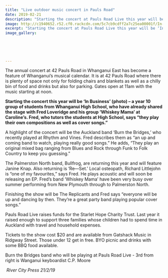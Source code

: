 ```yaml
---
title: "Live outdoor music concert in Pauls Road"
date: 2019-02-21
description: "Starting the concert at Pauls Road Live this year will be ‘In Business’, a year 10 group of students from Whanganui High School..."
image: http://c1940652.r52.cf0.rackcdn.com/5c7cb9cdff2a7c25ea00001f/In-Business.250.jpg
excerpt: "Starting the concert at Pauls Road Live this year will be ‘In Business’, a year 10 group of students from Whanganui High School."
image_gallery:
    
    
    
    
    
---
```


<p>The annual concert at 42 Pauls Road in Whanganui East has become a feature of Whanganui&rsquo;s musical calendar. It is at 42 Pauls Road where there is plenty of space not only for folding chairs and blankets as well as a chilly bin of food and drinks but also for parking. Gates open at 11am with the music starting at noon.&nbsp;</p>
<p><strong>Starting the concert this year will be &lsquo;In Business&rsquo; (photo) &ndash; a year 10 group of students from Whanganui High School, who have alrea</strong><span class="text_exposed_show"><strong>dy shared the stage with Fred Loveridge and his group &lsquo;Whiskey Mama&rsquo; at Caroline&rsquo;s. Fred, who tutors the students at High School, says &ldquo;they play their own compositions as well as cover songs.&rdquo;</strong><br /></span></p>
<p><span class="text_exposed_show">A highlight of the concert will be the Auckland band &lsquo;Burn the Bridges,&rsquo; who recently played at Rhythm and Vines. Fred describes them as &ldquo;an up and coming band to watch, playing really good songs.&rdquo; He adds, &ldquo;They play an original mixed bag ranging from Blues and Rock through Funk to Folk Country to keep you guessing.&rdquo;<br /></span></p>
<p><span class="text_exposed_show">The Palmerston North band, Bullfrog, are returning this year and will feature Janine Knap. Also returning is &lsquo;Re&mdash;Set.&rsquo; Local osteopath, Richard Littlejohn is &ldquo;one of my favourites,&rdquo; says Fred. He plays acoustic and will soon be releasing an EP. Fred&rsquo;s band &lsquo;Whiskey Mama&rsquo; have been very busy over summer performing from New Plymouth through to Palmerston North.<br /></span></p>
<p><span class="text_exposed_show">Finishing the show will be The Replicants and Fred says &ldquo;everyone will be up and dancing by then. They&rsquo;re a great party band playing popular cover songs.&rdquo;<br /></span></p>
<p><span class="text_exposed_show">Pauls Road Live raises funds for the Starlet Hope Charity Trust. Last year it raised enough to support three families whose children had to spend time in Auckland with travel and household expenses.<br /></span></p>
<p><span class="text_exposed_show">Tickets to the show cost $20 and are available from Gatshack Music in Ridgway Street. Those under 12 get in free. BYO picnic and drinks with some BBQ food available.</span></p>
<div class="text_exposed_show">
<p>Burn the Bridges band who will be playing at Pauls Road Live - 3rd from right is Wanganui keyboardist C.P. Moore</p>
<p><em>&nbsp;River City Press 21/2/19</em></p>
</div>

